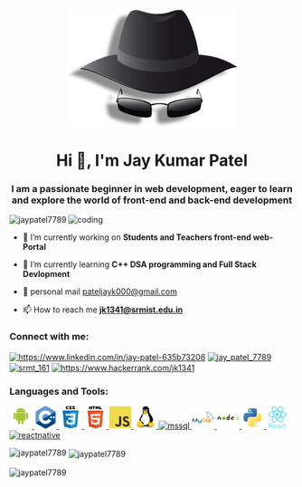 <p align="center">
  <img src="https://github.com/jaypatel7789/jaypatel7789/blob/main/hacker_PNG23%20(1).png" alt="Logo">
</p>

<h1 align="center">Hi 👋, I'm Jay Kumar Patel</h1>
<h3 align="center">I am a passionate beginner in web development, eager to learn and explore the world of front-end and back-end development</h3>
 <img align="right" alt="coding"width="400" src=
"https://media4.giphy.com/media/v1.Y2lkPTc5MGI3NjExdDF3ZzlzdGk0eGYwbjgxNmtpeXFveGhwYnZ5aDVrb2J5ZWZrdDd4MiZlcD12MV9pbnRlcm5hbF9naWZfYnlfaWQmY3Q9Zw/qgQUggAC3Pfv687qPC/giphy.gif">


<p align="left"> <img src="https://komarev.com/ghpvc/?username=jaypatel7789&label=Profile%20views&color=0e75b6&style=flat" alt="jaypatel7789" /> </p>

- 🔭 I’m currently working on **Students and Teachers front-end web-Portal**

- 🌱 I’m currently learning **C++ DSA programming and Full Stack Devlopment**

- 📩 personal mail [pateljayk000@gmail.com](pateljayk000@gmail.com)

- 📫 How to reach me **jk1341@srmist.edu.in**

<h3 align="left">Connect with me:</h3>
<p align="left">
<a href="https://linkedin.com/in/https://www.linkedin.com/in/jay-patel-635b73206" target="blank"><img align="center" src="https://raw.githubusercontent.com/rahuldkjain/github-profile-readme-generator/master/src/images/icons/Social/linked-in-alt.svg" alt="https://www.linkedin.com/in/jay-patel-635b73206" height="30" width="40" /></a>
<a href="https://instagram.com/jay_patel_7789" target="blank"><img align="center" src="https://raw.githubusercontent.com/rahuldkjain/github-profile-readme-generator/master/src/images/icons/Social/instagram.svg" alt="jay_patel_7789" height="30" width="40" /></a>
<a href="https://www.codechef.com/users/srmt_161" target="blank"><img align="center" src="https://cdn.jsdelivr.net/npm/simple-icons@3.1.0/icons/codechef.svg" alt="srmt_161" height="30" width="40" /></a>
<a href="https://www.hackerrank.com/https://www.hackerrank.com/jk1341" target="blank"><img align="center" src="https://raw.githubusercontent.com/rahuldkjain/github-profile-readme-generator/master/src/images/icons/Social/hackerrank.svg" alt="https://www.hackerrank.com/jk1341" height="30" width="40" /></a>
</p>

<h3 align="left">Languages and Tools:</h3>
<p align="left"> <a href="https://developer.android.com" target="_blank" rel="noreferrer"> <img src="https://raw.githubusercontent.com/devicons/devicon/master/icons/android/android-original-wordmark.svg" alt="android" width="40" height="40"/> </a> <a href="https://www.w3schools.com/cpp/" target="_blank" rel="noreferrer"> <img src="https://raw.githubusercontent.com/devicons/devicon/master/icons/cplusplus/cplusplus-original.svg" alt="cplusplus" width="40" height="40"/> </a> <a href="https://www.w3schools.com/css/" target="_blank" rel="noreferrer"> <img src="https://raw.githubusercontent.com/devicons/devicon/master/icons/css3/css3-original-wordmark.svg" alt="css3" width="40" height="40"/> </a> <a href="https://www.w3.org/html/" target="_blank" rel="noreferrer"> <img src="https://raw.githubusercontent.com/devicons/devicon/master/icons/html5/html5-original-wordmark.svg" alt="html5" width="40" height="40"/> </a> <a href="https://developer.mozilla.org/en-US/docs/Web/JavaScript" target="_blank" rel="noreferrer"> <img src="https://raw.githubusercontent.com/devicons/devicon/master/icons/javascript/javascript-original.svg" alt="javascript" width="40" height="40"/> </a> <a href="https://www.linux.org/" target="_blank" rel="noreferrer"> <img src="https://raw.githubusercontent.com/devicons/devicon/master/icons/linux/linux-original.svg" alt="linux" width="40" height="40"/> </a> <a href="https://www.microsoft.com/en-us/sql-server" target="_blank" rel="noreferrer"> <img src="https://www.svgrepo.com/show/303229/microsoft-sql-server-logo.svg" alt="mssql" width="40" height="40"/> </a> <a href="https://www.mysql.com/" target="_blank" rel="noreferrer"> <img src="https://raw.githubusercontent.com/devicons/devicon/master/icons/mysql/mysql-original-wordmark.svg" alt="mysql" width="40" height="40"/> </a> <a href="https://nodejs.org" target="_blank" rel="noreferrer"> <img src="https://raw.githubusercontent.com/devicons/devicon/master/icons/nodejs/nodejs-original-wordmark.svg" alt="nodejs" width="40" height="40"/> </a> <a href="https://www.python.org" target="_blank" rel="noreferrer"> <img src="https://raw.githubusercontent.com/devicons/devicon/master/icons/python/python-original.svg" alt="python" width="40" height="40"/> </a> <a href="https://reactjs.org/" target="_blank" rel="noreferrer"> <img src="https://raw.githubusercontent.com/devicons/devicon/master/icons/react/react-original-wordmark.svg" alt="react" width="40" height="40"/> </a> <a href="https://reactnative.dev/" target="_blank" rel="noreferrer"> <img src="https://reactnative.dev/img/header_logo.svg" alt="reactnative" width="40" height="40"/> </a> </p>

<p><img align="left" src="https://github-readme-stats.vercel.app/api/top-langs?username=jaypatel7789&show_icons=true&locale=en&layout=compact" alt="jaypatel7789" /></p>

<p>&nbsp;<img align="center" src="https://github-readme-stats.vercel.app/api?username=jaypatel7789&show_icons=true&locale=en" alt="jaypatel7789" /></p>

<p><img align="center" src="https://github-readme-streak-stats.herokuapp.com/?user=jaypatel7789&" alt="jaypatel7789" /></p>
